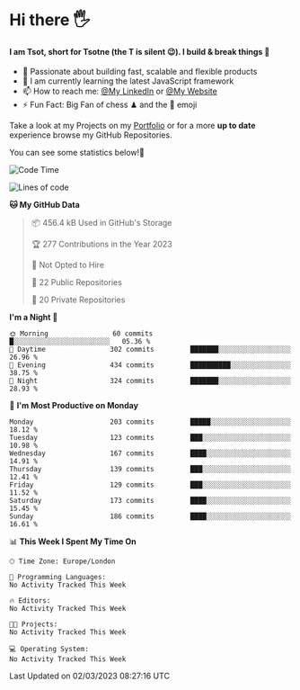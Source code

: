 # Hi there :raised_hand_with_fingers_splayed:
#### I am Tsot, short for Tsotne (the T is silent :wink:). I build & break things :space_invader:
- :telescope: Passionate about building fast, scalable and flexible products
- :seedling: I am currently learning the latest JavaScript framework 
- :mailbox: How to reach me: [@My LinkedIn](https://www.linkedin.com/in/tsotne-gvadzabia/) or [@My Website](https://tsotne.co.uk/contact)
- :zap: Fun Fact: Big Fan of chess ♟ and the 👾 emoji

Take a look at my Projects on my [Portfolio](https://tsotne.co.uk/) or for a more **up to date** experience browse my GitHub Repositories.

You can see some statistics below!:space_invader:
<!--START_SECTION:waka-->
![Code Time](http://img.shields.io/badge/Code%20Time-761%20hrs%202%20mins-blue)

![Lines of code](https://img.shields.io/badge/From%20Hello%20World%20I%27ve%20Written-2.3%20million%20lines%20of%20code-blue)

**🐱 My GitHub Data** 

> 📦 456.4 kB Used in GitHub's Storage 
 > 
> 🏆 277 Contributions in the Year 2023
 > 
> 🚫 Not Opted to Hire
 > 
> 📜 22 Public Repositories 
 > 
> 🔑 20 Private Repositories 
 > 
**I'm a Night 🦉** 

```text
🌞 Morning                60 commits          █░░░░░░░░░░░░░░░░░░░░░░░░   05.36 % 
🌆 Daytime                302 commits         ███████░░░░░░░░░░░░░░░░░░   26.96 % 
🌃 Evening                434 commits         ██████████░░░░░░░░░░░░░░░   38.75 % 
🌙 Night                  324 commits         ███████░░░░░░░░░░░░░░░░░░   28.93 % 
```
📅 **I'm Most Productive on Monday** 

```text
Monday                   203 commits         █████░░░░░░░░░░░░░░░░░░░░   18.12 % 
Tuesday                  123 commits         ███░░░░░░░░░░░░░░░░░░░░░░   10.98 % 
Wednesday                167 commits         ████░░░░░░░░░░░░░░░░░░░░░   14.91 % 
Thursday                 139 commits         ███░░░░░░░░░░░░░░░░░░░░░░   12.41 % 
Friday                   129 commits         ███░░░░░░░░░░░░░░░░░░░░░░   11.52 % 
Saturday                 173 commits         ████░░░░░░░░░░░░░░░░░░░░░   15.45 % 
Sunday                   186 commits         ████░░░░░░░░░░░░░░░░░░░░░   16.61 % 
```


📊 **This Week I Spent My Time On** 

```text
🕑︎ Time Zone: Europe/London

💬 Programming Languages: 
No Activity Tracked This Week

🔥 Editors: 
No Activity Tracked This Week

🐱‍💻 Projects: 
No Activity Tracked This Week

💻 Operating System: 
No Activity Tracked This Week
```


 Last Updated on 02/03/2023 08:27:16 UTC
<!--END_SECTION:waka-->
